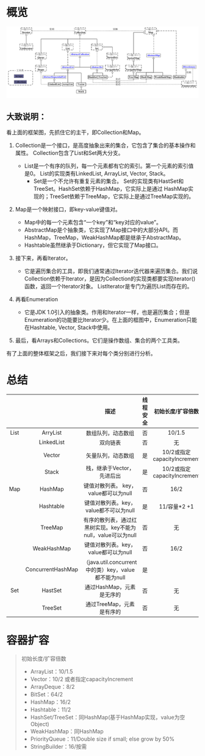 # 概览
![collection-overview.jpg](./img/collection-overview.jpg)


## 大致说明：

看上面的框架图，先抓住它的主干，即Collection和Map。 

1. Collection是一个接口，是高度抽象出来的集合，它包含了集合的基本操作和属性。
    Collection包含了List和Set两大分支。
  	+ List是一个有序的队列，每一个元素都有它的索引。第一个元素的索引值是0。
          List的实现类有LinkedList, ArrayList, Vector, Stack。
        + Set是一个不允许有重复元素的集合。
          Set的实现类有HastSet和TreeSet。HashSet依赖于HashMap，它实际上是通过	       HashMap实现的；TreeSet依赖于TreeMap，它实际上是通过TreeMap实现的。

2. Map是一个映射接口，即key-value键值对。
   + Map中的每一个元素包含“一个key”和“key对应的value”。
   + AbstractMap是个抽象类，它实现了Map接口中的大部分API。而HashMap，TreeMap，WeakHashMap都是继承于AbstractMap。
   + Hashtable虽然继承于Dictionary，但它实现了Map接口。

3. 接下来，再看Iterator。
	+ 它是遍历集合的工具，即我们通常通过Iterator迭代器来遍历集合。我们说Collection依赖于Iterator，是因为Collection的实现类都要实现iterator()函数，返回一个Iterator对象。
ListIterator是专门为遍历List而存在的。

4. 再看Enumeration
	+ 它是JDK 1.0引入的抽象类。作用和Iterator一样，也是遍历集合；但是Enumeration的功能要比Iterator少。在上面的框图中，Enumeration只能在Hashtable, Vector, Stack中使用。

5. 最后，看Arrays和Collections。它们是操作数组、集合的两个工具类。

有了上面的整体框架之后，我们接下来对每个类分别进行分析。

# 总结

|      |                   |                             描述                             | 线程安全 |      初始长度/扩容倍数      |
| :--: | :---------------: | :----------------------------------------------------------: | :------: | :-------------------------: |
| List |     ArryList      |                      数组队列，动态数组                      |    否    |           10/1.5            |
|      |    LinkedList     |                           双向链表                           |    否    |             无              |
|      |      Vector       |                      矢量队列，动态数组                      |    是    | 10/2或指定capacityIncrement |
|      |       Stack       |                  栈，继承于Vector，先进后出                  |    是    | 10/2或指定capacityIncrement |
| Map  |      HashMap      |            键值对散列表。 key，value都可以为null             |    否    |            16/2             |
|      |     Hashtable     |            键值对散列表。key，value都不可以为null            |    是    |        11/容量*2 +1         |
|      |      TreeMap      | 有序的散列表，通过红黑树实现。key不能为null，value可以为null |    否    |             无              |
|      |    WeakHashMap    |             键值对散列表。key，value都可以为null             |    否    |            16/2             |
|      | ConcurrentHashMap |     （java.util.concurrent中的类）key，value都不能为null     |    是    |                             |
| Set  |      HastSet      |                  通过HashMap，元素是无序的                   |    否    |             无              |
|      |      TreeSet      |                  通过TreeMap，元素是有序的                   |    否    |             无              |

# 容器扩容
> 初始长度/扩容倍数 
>
> - ArrayList：10/1.5 
> - Vector：10/2 或者指定capacityIncrement
> - ArrayDeque：8/2 
> - BitSet：64/2 
> - HashMap：16/2 
> - Hashtable：11/2 
> - HashSet/TreeSet：同HashMap(基于HashMap实现，value为空Object) 
> - WeakHashMap：同HashMap 
> - PriorityQueue：11/Double size if small; else grow by 50% 
> - StringBuilder：16/按需
